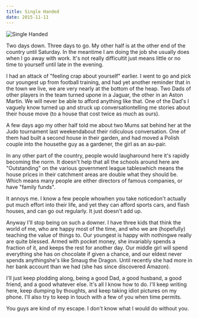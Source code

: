 ```yaml
---
title: Single Handed
date: 2015-11-11
---
```


![Single Handed](https://source.unsplash.com/vP3pnOoCiYE/1600x900)

Two days down. Three days to go. My other half is at the other end of the country until Saturday. In the meantime I am doing the job she usually does when I go away with work. It's not really difficultit just means little or no time to yourself until late in the evening.

I had an attack of "feeling crap about yourself" earlier. I went to go and pick our youngest up from football training, and had yet another reminder that in the town we live, we are very nearly at the bottom of the heap. Two Dads of other players in the team turned upone in a Jaguar, the other in an Aston Martin. We will never be able to afford anything like that. One of the Dad's I vaguely know turned up and struck up conversationtelling me stories about their house move (to a house that cost twice as much as ours).

A few days ago my other half told me about two Mums sat behind her at the Judo tournament last weekendabout their ridiculous conversation. One of them had built a second house in their garden, and had moved a Polish couple into the housethe guy as a gardener, the girl as an au-pair.

In any other part of the country, people would laugharound here it's rapidly becoming the norm. It doesn't help that all the schools around here are "Outstanding" on the various government league tableswhich means the house prices in their catchment areas are double what they should be. Which means many people are either directors of famous companies, or have "family funds".

It annoys me. I know a few people whowhen you take noticedon't actually put much effort into their life, and yet they can afford sports cars, and flash houses, and can go out regularly. It just doesn't add up.

Anyway I'll stop being on such a downer. I have three kids that think the world of me, who are happy most of the time, and who we are (hopefully) teaching the value of things to. Our youngest is happy with nothingwe really are quite blessed. Armed with pocket money, she invariably spends a fraction of it, and keeps the rest for another day. Our middle girl will spend everything she has on chocolate if given a chance, and our eldest never spends anythingshe's like Smaug the Dragon. Until recently she had more in her bank account than we had (she has since discovered Amazon).

I'll just keep plodding along, being a good Dad, a good husband, a good friend, and a good whatever else. It's all I know how to do. I'll keep writing here, keep dumping by thoughts, and keep taking idiot pictures on my phone. I'll also try to keep in touch with a few of you when time permits.

You guys are kind of my escape. I don't know what I would do without you.